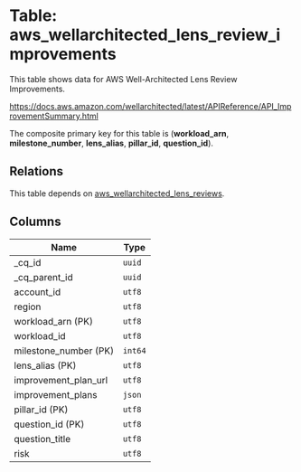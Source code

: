 # Table: aws_wellarchitected_lens_review_improvements

This table shows data for AWS Well-Architected Lens Review Improvements.

https://docs.aws.amazon.com/wellarchitected/latest/APIReference/API_ImprovementSummary.html

The composite primary key for this table is (**workload_arn**, **milestone_number**, **lens_alias**, **pillar_id**, **question_id**).

## Relations

This table depends on [aws_wellarchitected_lens_reviews](aws_wellarchitected_lens_reviews.md).

## Columns

| Name          | Type          |
| ------------- | ------------- |
|_cq_id|`uuid`|
|_cq_parent_id|`uuid`|
|account_id|`utf8`|
|region|`utf8`|
|workload_arn (PK)|`utf8`|
|workload_id|`utf8`|
|milestone_number (PK)|`int64`|
|lens_alias (PK)|`utf8`|
|improvement_plan_url|`utf8`|
|improvement_plans|`json`|
|pillar_id (PK)|`utf8`|
|question_id (PK)|`utf8`|
|question_title|`utf8`|
|risk|`utf8`|